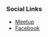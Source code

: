 ### Social Links
* [Meetup](https://www.meetup.com/OWASP-Canberra-Chapter/)
* [Facebook](https://www.facebook.com/OWASP-Canberra-chapter-103638748524616/)



